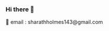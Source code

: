 ### Hi there 👋

<!--
**Sharath-majjigi/Sharath-majjigi** is a ✨ _special_ ✨ repository because its `README.md` (this file) appears on your GitHub profile.

Here are some ideas to get you started:

- 🔭 I’m currently working on 
### - 🌱 I’m currently learning Android app development
### - 👯 I’m looking to collaborate with awesome developers right there to collab and build  cool stuff
- 🤔 I’m looking for help with 
- 💬 Ask me about ...
### - 📫 How to reach me: www.linkedin.com/in/Sharath-majjigi
- 😄 Pronouns: ...
### - ⚡ Fun fact: Swimmer,programmer,and more 😉
--> 📩 email : sharathholmes143@gmail.com
